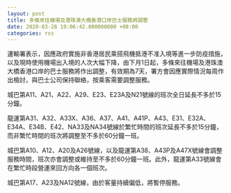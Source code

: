 ```yaml
---
layout: post
title: 多條來往機場及港珠澳大橋香港口岸巴士服務將調整
date: 2020-03-28 19:06:42.000000000 +08:00
categories: rss
---
```


運輸署表示，因應政府實施非香港居民乘搭飛機抵港不准入境等進一步防疫措施，以及現時使用機場出入境的人次大幅下降，由下月1日起，多條來往機場及港珠澳大橋香港口岸的巴士服務將作出調整，有效期為7天，署方會因應實際情況每周作出檢討，與巴士公司保持聯絡，按乘客需要調整服務。

城巴第A11、A21、A22、A29、E23、E23A及N21號線的班次全日延長不多於15分鐘。

龍運第A31、A32、A33X、A36、A37、A41、A41P、A43、E31、E32A、E34A、E34B、E42、NA33及NA34號線於繁忙時間的班次延長不多於15分鐘，而非繁忙時間的班次將調整至不多於60分鐘一班。

城巴第A10、A12、A20及A26號線，以及龍運第A38、A43P及A47X號線會調整服務時間，班次亦會調整或維持至不多於60分鐘一班。此外，龍運第A33號線會在繁忙時段營運來回方向各一個班次。

城巴第A17、A23及NA12號線，由於客量持續偏低，將暫停服務。
